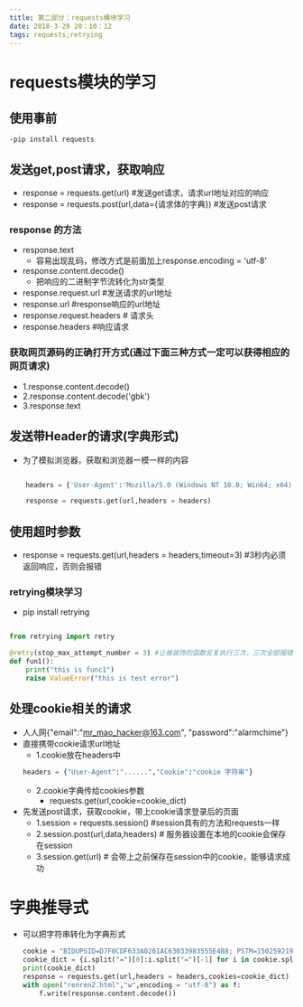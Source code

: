 ```yaml
---
title: 第二部分：requests模块学习
date: 2018-3-20 20：10：12
tags: requests;retrying
---
```

# requests模块的学习

## 使用事前
    -pip install requests

## 发送get,post请求，获取响应
- response = requests.get(url) #发送get请求，请求url地址对应的响应
- response = requests.post(url,data={请求体的字典}) #发送post请求

### response 的方法
- response.text
    - 容易出现乱码，修改方式是前面加上response.encoding = 'utf-8'
- response.content.decode()
    - 把响应的二进制字节流转化为str类型
- response.request.url  #发送请求的url地址
- response.url  #response响应的url地址
- response.request.headers  # 请求头
- response.headers  #响应请求

### 获取网页源码的正确打开方式(通过下面三种方式一定可以获得相应的网页请求)
- 1.response.content.decode()
- 2.response.content.decode('gbk')
- 3.response.text



## 发送带Header的请求(字典形式)
- 为了模拟浏览器，获取和浏览器一模一样的内容

```python

    headers = {'User-Agent':'Mozilla/5.0 (Windows NT 10.0; Win64; x64) AppleWebKit/537.36 (KHTML, like Gecko) Chrome/63.0.3239.132 Safari/537.36' }

    response = requests.get(url,headers = headers)
```

## 使用超时参数
- response = requests.get(url,headers = headers,timeout=3)  #3秒内必须返回响应，否则会报错

### retrying模块学习
- pip install retrying

``` python

from retrying import retry

@retry(stop_max_attempt_number = 3) #让被装饰的函数反复执行三次，三次全部报错才会报错，中间又一次正常，就可以正常进行
def fun1():
    print("this is func1")
    raise ValueError("this is test error")
```

## 处理cookie相关的请求
- 人人网{"email":"mr_mao_hacker@163.com",
    "password":"alarmchime"}
- 直接携带cookie请求url地址
    - 1.cookie放在headers中
    ```python
    headers = {"User-Agent":"......","Cookie":"cookie 字符串"}
    ```
    - 2.cookie字典传给cookies参数
        - requests.get(url,cookie=cookie_dict)
- 先发送post请求，获取cookie，带上cookie请求登录后的页面
    - 1.session = requests.session() #session具有的方法和requests一样
    - 2.session.post(url,data,headers) # 服务器设置在本地的cookie会保存在session
    - 3.session.get(url) # 会带上之前保存在session中的cookie，能够请求成功


# 字典推导式
- 可以把字符串转化为字典形式
    ```python
    cookie = "BIDUPSID=D7F0CDF633A0261AC63033983555E4B8; PSTM=1502592197; BAIDUID=688900B6A843179BB4682296FC040DCC:FG=1; BDUSS=B3azBtSjg4VjNHajZsc3h6R01mfmwyaTZ2Ty1HaWhWWS1Ba1lnRGNGZjhsTTlaSUFBQUFBJCQAAAAAAAAAAAEAAABReqJYt9bJ7cr1MjAxNgAAAAAAAAAAAAAAAAAAAAAAAAAAAAAAAAAAAAAAAAAAAAAAAAAAAAAAAAAAAAAAAAAAAAAAAPwHqFn8B6hZej; H_PS_PSSID=1439_21109_17001_22159; BDORZ=B490B5EBF6F3CD402E515D22BCDA1598; BD_CK_SAM=1; PSINO=2; BDRCVFR[feWj1Vr5u3D]=mk3SLVN4HKm; BD_UPN=14314654; WWW_ST=1521449610205"
    cookie_dict = {i.split("=")[0]:i.split("=")[-1] for i in cookie.split("; ")}
    print(cookie_dict)
    response = requests.get(url,headers = headers,cookies=cookie_dict)
    with open("renren2.html","w",encoding = "utf-8") as f:
        f.write(response.content.decode())
    ```